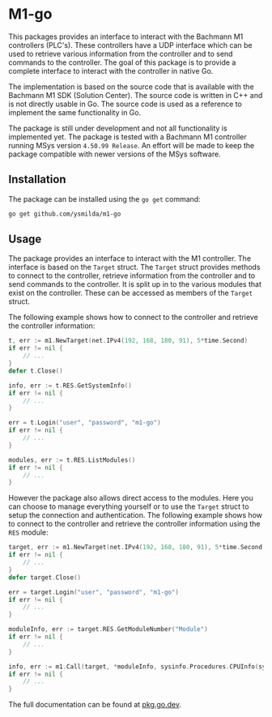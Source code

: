 # M1-go

This packages provides an interface to interact with the Bachmann M1 controllers (PLC's). These controllers have a UDP interface which can be used to retrieve various information from the controller and to send commands to the controller. The goal of this package is to provide a complete interface to interact with the controller in native Go.

The implementation is based on the source code that is available with the Bachmann M1 SDK (Solution Center). The source code is written in C++ and is not directly usable in Go. The source code is used as a reference to implement the same functionality in Go.

The package is still under development and not all functionality is implemented yet. The package is tested with a Bachmann M1 controller running MSys version `4.50.99 Release`. An effort will be made to keep the package compatible with newer versions of the MSys software.

## Installation

The package can be installed using the `go get` command:

```bash
go get github.com/ysmilda/m1-go
```

## Usage

The package provides an interface to interact with the M1 controller. The interface is based on the `Target` struct. The `Target` struct provides methods to connect to the controller, retrieve information from the controller and to send commands to the controller. It is split up in to the various modules that exist on the controller. These can be accessed as members of the `Target` struct.

The following example shows how to connect to the controller and retrieve the controller information:

```go
t, err := m1.NewTarget(net.IPv4(192, 168, 180, 91), 5*time.Second)
if err != nil {
	// ...
}
defer t.Close()

info, err := t.RES.GetSystemInfo()
if err != nil {
	// ...
}

err = t.Login("user", "password", "m1-go")
if err != nil {
	// ...
}

modules, err := t.RES.ListModules()
if err != nil {
	// ...
}
```

However the package also allows direct access to the modules. Here you can choose to manage everything yourself or to use the `Target` struct to setup the connection and authentication. The following example shows how to connect to the controller and retrieve the controller information using the `RES` module:

```go
target, err := m1.NewTarget(net.IPv4(192, 168, 180, 91), 5*time.Second)
if err != nil {
	// ...
}
defer target.Close()

err = target.Login("user", "password", "m1-go")
if err != nil {
	// ...
}

moduleInfo, err := target.RES.GetModuleNumber("Module")
if err != nil {
	// ...
}

info, err := m1.Call(target, *moduleInfo, sysinfo.Procedures.CPUInfo(sysinfo.CPUInfoCall{}))
if err != nil {
	// ...
}

```

The full documentation can be found at [pkg.go.dev](https://pkg.go.dev/github.com/ysmilda/m1-go).

  



